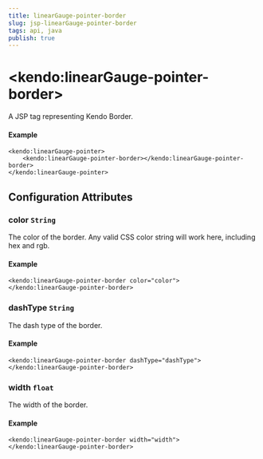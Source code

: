 ```yaml
---
title: linearGauge-pointer-border
slug: jsp-linearGauge-pointer-border
tags: api, java
publish: true
---
```


# \<kendo:linearGauge-pointer-border\>
A JSP tag representing Kendo Border.

#### Example
    <kendo:linearGauge-pointer>
        <kendo:linearGauge-pointer-border></kendo:linearGauge-pointer-border>
    </kendo:linearGauge-pointer>


## Configuration Attributes


### color `String`

The color of the border.
Any valid CSS color string will work here, including hex and rgb.

#### Example
    <kendo:linearGauge-pointer-border color="color">
    </kendo:linearGauge-pointer-border>



### dashType `String`

The dash type of the border.

#### Example
    <kendo:linearGauge-pointer-border dashType="dashType">
    </kendo:linearGauge-pointer-border>



### width `float`

The width of the border.

#### Example
    <kendo:linearGauge-pointer-border width="width">
    </kendo:linearGauge-pointer-border>


